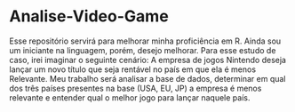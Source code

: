 # Analise-Video-Game
Esse repositório servirá para melhorar minha proficiência em R. Ainda sou um iniciante na linguagem, porém, desejo melhorar.
Para esse estudo de caso, irei imaginar o seguinte cenário:
A empresa de jogos Nintendo deseja lançar um novo título que seja rentável no país em que ela é menos Relevante.
Meu trabalho será analisar a base de dados, determinar em qual dos três países presentes na base (USA, EU, JP) a empresa é menos relevante e entender qual o melhor jogo para lançar naquele país.

